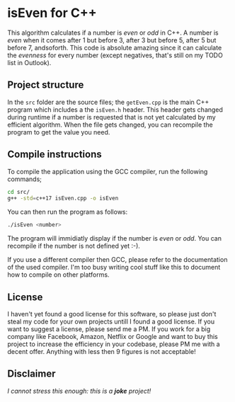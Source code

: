 # isEven for C++

This algorithm calculates if a number is _even_ or _odd_ in C++. A number is _even_ when it comes after 1 but before 3, after 3 but before 5, after 5 but before 7, andsoforth. This code is absolute amazing since it can calculate the _evenness_ for every number (except negatives, that's still on my TODO list in Outlook).

## Project structure

In the `src` folder are the source files; the `getEven.cpp` is the main C++ program which includes a the `isEven.h` header. This header gets changed during runtime if a number is requested that is not yet calculated by my efficient algorithm. When the file gets changed, you can recompile the program to get the value you need.

## Compile instructions

To compile the application using the GCC compiler, run the following commands;

```bash
cd src/
g++ -std=c++17 isEven.cpp -o isEven
```

You can then run the program as follows:

```bash
./isEven <number>
```

The program will immidiatly display if the number is _even_ or _odd_. You can recompile if the number is not defined yet :-).

If you use a different compiler then GCC, please refer to the documentation of the used compiler. I'm too busy writing cool stuff like this to document how to compile on other platforms.

## License

I haven't yet found a good license for this software, so please just don't steal my code for your own projects untill I found a good license. If you want to suggest a license, please send me a PM. If you work for a big company like Facebook, Amazon, Netflix or Google and want to buy this project to increase the efficiency in your codebase, please PM me with a decent offer. Anything with less then 9 figures is not acceptable!

## Disclaimer

_I cannot stress this enough: this is a __joke__ project!_